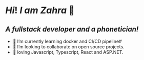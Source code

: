 # *Hi*! *I am Zahra* 👋<br>

## *A fullstack developer and a phonetician!*

- 🌱 I’m currently learning docker and CI/CD pipeline#
- 👯 I’m looking to collaborate on open source projects.
- 💜 loving Javascript, Typescript, React and ASP.NET.  

[linkedin]: https://www.linkedin.com/in/zahra-mahmoodzadeh/
